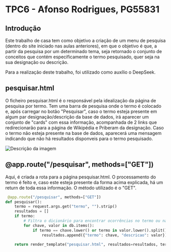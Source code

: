 # TPC6 - Afonso Rodrigues, PG55831

## Introdução

Este trabalho de casa tem como objetivo a criação de um menu de pesquisa (dentro do site iniciado nas aulas anteriores), em que o objetivo é que, a partir da pesquisa por um determinado tema, seja retornado o conjunto de conceitos que contém especificamente o termo pesquisado, quer seja na sua designação ou descrição.

Para a realização deste trabalho, foi utilizado como auxílio o DeepSeek.

## pesquisar.html

O ficheiro pesquisar.html é o responsável pela idealização da página de pesquisa por termo. Tem uma barra de pesquisa onde o termo é colocado e, após carregar no botão "Pesquisar", caso o termo esteja presente em algum par designação/descrição da base de dados, irá aparecer um conjunto de "cards" com essa informação, acompanhada de 2 links que redirecionarão para a página de Wikipédia e Priberam da designação. Caso o termo não esteja presente na base de dados, aparecerá uma mensagem indicando que não há resultados disponveis para o termo pesquisado.

![Descrição da imagem](caminho/para/imagem.png)

## @app.route("/pesquisar", methods=["GET"])
 Aqui, é criada a rota para a página pesquisar.html. O processamento do termo é feito e, caso este esteja presente da forma acima explicada, há um return de toda essa informação. O método utilizado é o "GET".

```python
 @app.route("/pesquisar", methods=["GET"])
def pesquisar():
    termo = request.args.get("termo", "").strip()
    resultados = []
    if termo:
        # Filtra o dicionário para encontrar ocorrências no termo ou na descrição
        for chave, valor in db.items():
            if termo == chave.lower() or termo in valor.lower().split():
                resultados.append({"termo": chave, "descricao": valor})

    return render_template("pesquisar.html", resultados=resultados, termo_pesquisado=termo)
```
